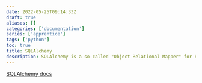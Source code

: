 ```yaml
---
date: 2022-05-25T09:14:33Z
draft: true
aliases: []
categories: ['documentation']
series: ['apprentice']
tags: ['python']
toc: true
title: SQLAlchemy
description: SQLAlchemy is a so called "Object Relational Mapper" for Python, these ORMs are very useful as you can get IDE support for interacting with the database
---
```


[SQLAlchemy docs](https://docs.sqlalchemy.org/en/latest/orm/quickstart.html)
